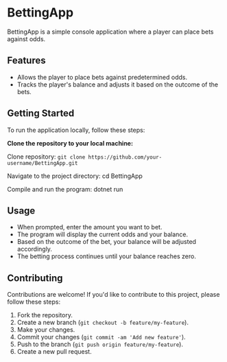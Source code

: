 # **BettingApp**

BettingApp is a simple console application where a player can place bets against odds.

## **Features**

- Allows the player to place bets against predetermined odds.
- Tracks the player's balance and adjusts it based on the outcome of the bets.

## **Getting Started**

To run the application locally, follow these steps:

**Clone the repository to your local machine:**

Clone repository: 
`git clone https://github.com/your-username/BettingApp.git`

Navigate to the project directory:
cd BettingApp

Compile and run the program:
dotnet run

## **Usage**

- When prompted, enter the amount you want to bet.
- The program will display the current odds and your balance.
- Based on the outcome of the bet, your balance will be adjusted accordingly.
- The betting process continues until your balance reaches zero.

## **Contributing**

Contributions are welcome! If you'd like to contribute to this project, please follow these steps:

1. Fork the repository.
2. Create a new branch (`git checkout -b feature/my-feature`).
3. Make your changes.
4. Commit your changes (`git commit -am 'Add new feature'`).
5. Push to the branch (`git push origin feature/my-feature`).
6. Create a new pull request.


